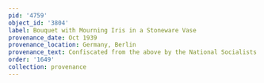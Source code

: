 ```yaml
---
pid: '4759'
object_id: '3804'
label: Bouquet with Mourning Iris in a Stoneware Vase
provenance_date: Oct 1939
provenance_location: Germany, Berlin
provenance_text: Confiscated from the above by the National Socialists
order: '1649'
collection: provenance
---
```


